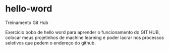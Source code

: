 # hello-word
Treinamento Git Hub

Exercício bobo de hello word para aprender o funcionamento do GIT HUB, colocar meus projetinhos de machine learning e poder lacrar nos processos seletivos que pedem o endereço do github.
